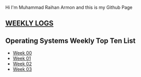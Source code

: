 Hi I'm Muhammad Raihan Armon and this is my Github Page

## [WEEKLY LOGS](log/)

## Operating Systems Weekly Top Ten List 
* [Week 00](W00/) 
* [Week 01](W01/) 
* [Week 02](W02/) 
* [Week 03](W03/) 

